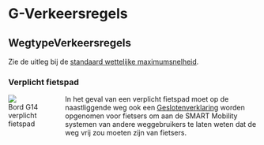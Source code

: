 # G-Verkeersregels


## WegtypeVerkeersregels
Zie de uitleg bij de [standaard wettelijke maximumsnelheid](#standaard-wettelijke-maximumsnelheid).

### Verplicht fietspad

<figure style="float: left; margin: 0 15px 15px 0; width: 100px;"> 
<img src="./hoofdstukken/media/verplichtfietspad.png">
<figcaption>Bord G14 verplicht fietspad</caption>
</figure>

In het geval van een verplicht fietspad moet op de naastliggende weg ook een [Geslotenverklaring](#geslotenverklaring) worden opgenomen voor fietsers om aan de SMART Mobility systemen van andere weggebruikers te laten weten dat de weg vrij zou moeten zijn van fietsers. <br><br><br>

